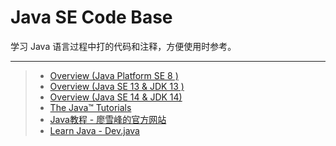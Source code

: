# Java SE Code Base

学习 Java 语言过程中打的代码和注释，方便使用时参考。

----

> * [Overview (Java Platform SE 8 )](https://docs.oracle.com/javase/8/docs/api/index.html)
> * [Overview (Java SE 13 & JDK 13 )](https://docs.oracle.com/en/java/javase/13/docs/api/index.html)
> * [Overview (Java SE 14 & JDK 14)](https://docs.oracle.com/en/java/javase/14/docs/api/index.html)
> * [The Java™ Tutorials](https://docs.oracle.com/javase/tutorial/)
> * [Java教程 - 廖雪峰的官方网站](https://www.liaoxuefeng.com/wiki/1252599548343744)
> * [Learn Java - Dev.java](https://dev.java/learn/)


